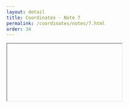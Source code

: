 ```yaml
---
layout: detail
title: Coordinates - Note 7
permalink: /coordinates/notes/7.html 
order: 34
---
```


<iframe>
</iframe>